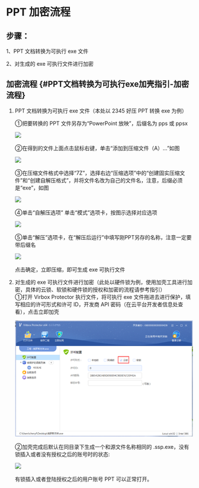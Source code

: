 # PPT 加密流程

## **步骤：**

1、PPT 文档转换为可执行 exe 文件

2、对生成的 exe 可执行文件进行加密

## **加密流程** {#PPT文档转换为可执行exe加壳指引-加密流程}

1. PPT 文档转换为可执行 exe 文件（本处以 2345 好压 PPT 转换 exe 为例）

   ①把要转换的 PPT 文件另存为“PowerPoint 放映”，后缀名为 pps 或 ppsx

   ![](http://help.sense.com.cn/wp-content/uploads/2018/03/1.png)

   ②在得到的文件上面点击鼠标右键，单击“添加到压缩文件（A）…”如图

   ![](http://help.sense.com.cn/wp-content/uploads/2018/03/2.png)

   ③在压缩文件格式中选择“7Z”，选择右边“压缩选项”中的“创建固实压缩文件”和“创建自解压格式”，并将文件名改为自己的文件名，注意，后缀必须是“exe”，如图

   ![](http://help.sense.com.cn/wp-content/uploads/2018/03/3.png)

   ④单击“自解压选项” 单击“模式”选项卡，按图示选择对应选项

   ![](http://help.sense.com.cn/wp-content/uploads/2018/03/4.png)

   ⑤单击“解压”选项卡，在“解压后运行”中填写刚PPT另存的名称，注意一定要带后缀名

   ![](http://help.sense.com.cn/wp-content/uploads/2018/03/5.png)

   点击确定，立即压缩，即可生成 exe 可执行文件

2. 对生成的 exe 可执行文件进行加密（此处以硬件锁为例，使用加壳工具进行加密，具体的云锁、软锁和硬件锁的授权和加密的流程请参考指引）  
    ①打开 Virbox Protector 执行文件，将可执行 exe 文件拖进去进行保护，填写相应的许可形式和许可 ID，开发商 API 密码（在云平台开发者信息处查看），点击立即加壳

   ![](/assets/jiake002.png)

   ②加壳完成后默认在同目录下生成一个和源文件名称相同的 .ssp.exe，没有锁插入或者没有授权之后的账号时的状态:

   ![](http://help.sense.com.cn/wp-content/uploads/2018/03/7.png)

   有锁插入或者登陆授权之后的用户账号 PPT 可以正常打开。



